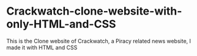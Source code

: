 # Crackwatch-clone-website-with-only-HTML-and-CSS
This is the Clone website of Crackwatch, a Piracy related news website,  I made it with HTML and CSS
